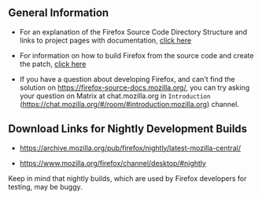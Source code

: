 ## General Information
- For an explanation of the Firefox Source Code Directory Structure and links to
project pages with documentation, [click here](https://firefox-source-docs.mozilla.org/contributing/directory_structure.html)


- For information on how to build Firefox from the source code and create the patch, [click here](https://firefox-source-docs.mozilla.org/contributing/contribution_quickref.html)

- If you have a question about developing Firefox, and can't find the solution on https://firefox-source-docs.mozilla.org/, you can try asking your question on Matrix at chat.mozilla.org in `Introduction` (https://chat.mozilla.org/#/room/#introduction:mozilla.org) channel.


## Download Links for Nightly Development Builds

- https://archive.mozilla.org/pub/firefox/nightly/latest-mozilla-central/
 
- https://www.mozilla.org/firefox/channel/desktop/#nightly

Keep in mind that nightly builds, which are used by Firefox developers for
testing, may be buggy.
